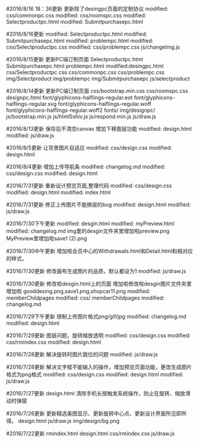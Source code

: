 
#2016/8/16 18：36更新
更新除了desingpc页面的定制协议
modified:  css/commonpc.css
modified:  css/roomspc.css
modified:  Selectproductpc.html
modified:  Submitpurchasepc.html

#2016/8/16更新
modified:  Selectproductpc.html
modified:  Submitpurchasepc.html
modified:  problempc.html
modified:  css/Selectproductpc.css
modified:  css/problempc.css
js/changeImg.js


#2016/8/15更新
更新PC端订制页面
Selectproductpc.html
Submitpurchasepc.html
problempc.html
modified:desingpc.html
css/Selectproductpc.css
css/commonpc.css
css/problempc.css
img/Selectproduct
img/problempc
img/Submitpurchasepc
js/selectproduct

#2016/8/14更新
更新PC端订制页面
css/bootstrap.min.css
css/roomspc.css
designpc.html
font/glyphicons-halflings-regular.eot
font/glyphicons-halflings-regular.svg
font/glyphicons-halflings-regular.woff
font/glyphicons-halflings-regular.woff2
fonts/
img/designpc/
js/bootstrap.min.js
js/html5shiv.js
js/respond.min.js
js/draw.js

#2016/8/13更新
保存后不清空canvas 增加下移图层功能
modified:   design.html
modified:   js/draw.js

#2016/8/5更新
让背景图片自适应
modified:   css/design.css
modified:   design.html

#2016/8/4更新
增加上传导航条
modified:   changelog.md
modified:   css/design.css
modified:   design.html

#2016/7/31更新
重新设计预览页面,整理代码
modified:   css/design.css
modified:   design.html
modified:   index.html

#2016/7/31更新
修正上传图片不能换层的bug
modified:   design.html
modified:   js/draw.js

#2016/7/30下午更新
modified:  desgin.html
modified:  myPreview.html
modified:   changelog.md
img里的desgin文件夹里增加啦preview.png
MyPreview里增加啦save1 (2).png

#2016/7/30中午更新
增加啦会员中心的Withdrawals.html和Detail.html和相对应的样式。

#2016/7/30更新
修改画布生成图片的品质，默认都设为1
modified:   js/draw.js

#2016/7/30更新
修改啦desgin.html上的页面
增加啦修改啦desgin图片文件夹里增加啦 gooddesing.png,save1.png,shopcar11.png
modified:   memberChildpages
modified:  css/ memberChildpages
modified:   changelog.md

#2016/7/29下午更新
限制上传图片格式png/gif/jpg
modified:   changelog.md
modified:   design.html


#2016/7/29更新
图层问题，旋转缩放透明
modified:   css/design.css
modified:   css/rmindex.css
modified:   design.html


#2016/7/28更新
解决旋转时图片跳位的问题
modified:   js/draw.js

#2016/7/28更新
解决文字框不能输入的操作，增加预览页面功能，更改生成图片格式为png格式
modified:   css/design.css
modified:   design.html
modified:   js/draw.js

#2016/7/27更新
design.html 清除手机长按触发系统操作，防止在旋转、缩放滑动时弹窗

#2016/7/26更新
更新精选美图显示、更新旋转中心点、更新设计界面所见即所得。
design.html
js/draw.js
img/design/bg.png

#2016/7/22更新
rmindex.html
design.html
css/rmindex.css
js/draw.js